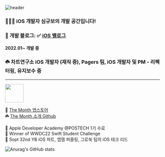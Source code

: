 ![header](https://capsule-render.vercel.app/api?type=waving&color=timeGradient&text=Hi%20This%20is%20PecanPie's%20Github%20🥧🧑‍💻&animation=twinkling&fontSize=25&fontAlignY=25&fontAlign=50&height=100)


### 👨🏼‍💻 iOS 개발자 심규보의 개발 공간입니다!
### 🥧 개발 블로그: ✅ [iOS 벨로그](https://velog.io/@hidra0321/posts)

#### 2022.01~ 개발 중

### **☘️ 차트연구소 iOS 개발자 (재직 중), Pagers 팀, iOS 개발자 및 PM - 리펙터링, 유지보수 중**

---

<img src="https://github.com/user-attachments/assets/6831ae01-1180-4ed3-a60f-08c7db4e2d8e" width="60"/> 

📌 [The Month 앱스토어](https://apps.apple.com/kr/app/the-month/id6504983925)  
☘️ [The Month 소개 Github](https://github.com/PagersPlanco/The-Month)

    Apple Developer Academy @POSTECH 1기 수료  
🏅 Winner of WWDC22 Swift Student Challenge  
🧩 Sopt 32nd YB iOS 파트, 앱잼 퍼즐링, 그로쑥 팀의 iOS 테크 리드



![Anurag's GitHub stats](https://github-readme-stats.vercel.app/api?username=PecanPiePOS&show_icons=true&theme=calm)

<!--
**PecanPiePOS/PecanPiePOS** is a ✨ _special_ ✨ repository because its `README.md` (this file) appears on your GitHub profile.

Here are some ideas to get you started:

- 🔭 I’m currently working on ...
- 🌱 I’m currently learning ...
- 👯 I’m looking to collaborate on ...
- 🤔 I’m looking for help with ...
- 💬 Ask me about ...
- 📫 How to reach me: ...
- 😄 Pronouns: ...
- ⚡ Fun fact: ...
-->
